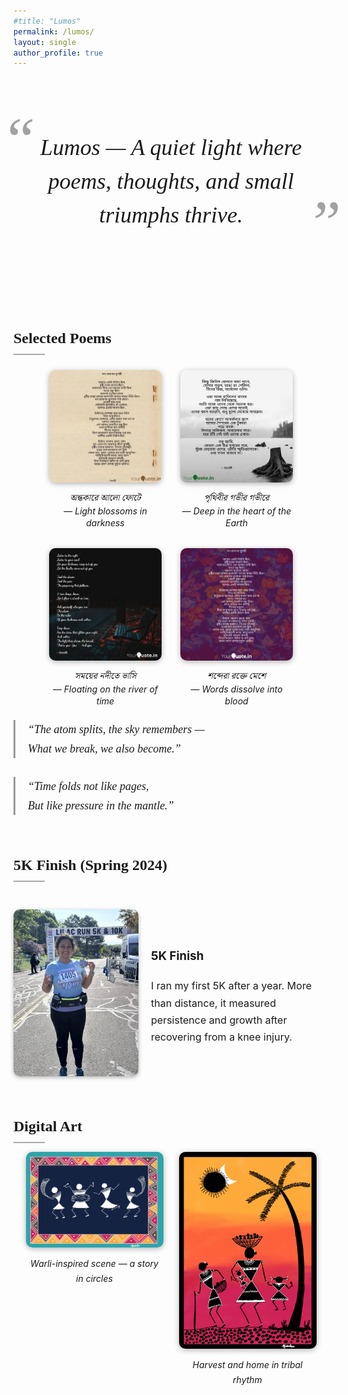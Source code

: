 ```yaml
---
#title: "Lumos"
permalink: /lumos/
layout: single
author_profile: true
---
```


<!-- Load elegant font, Bengali font, and lightbox assets -->
<link href="https://fonts.googleapis.com/css2?family=Playfair+Display:ital,wght@1,600&family=Noto+Serif+Bengali&display=swap" rel="stylesheet">
<link href="https://cdn.jsdelivr.net/npm/glightbox/dist/css/glightbox.min.css" rel="stylesheet">
<script src="https://cdn.jsdelivr.net/npm/glightbox/dist/js/glightbox.min.js"></script>
<script>
document.addEventListener("DOMContentLoaded", function() {
  GLightbox({ selector: '.glightbox' });
});
</script>

<style>
@keyframes fadeInUp {
  0% { opacity: 0; transform: translateY(20px); }
  100% { opacity: 1; transform: translateY(0); }
}
.fade-in { animation: fadeInUp 1.2s ease-out both; }

.lumos-wrapper {
  max-width: 800px;
  margin: 60px auto 40px auto;
  font-family: 'Playfair Display', serif;
  text-align: center;
  position: relative;
}
.lumos-title {
  font-size: 36px;
  font-style: italic;
  line-height: 1.5;
  padding: 40px 20px;
  position: relative;
}
.lumos-title::before,
.lumos-title::after {
  font-size: 100px;
  font-family: 'Playfair Display', serif;
  position: absolute;
  opacity: 0.4;
}
.lumos-title::before { content: "\201C"; top: -20px; left: -20px; }
.lumos-title::after { content: "\201D"; bottom: -20px; right: -20px; }

.lumos-section {
  max-width: 800px;
  margin: 0 auto;
  padding-top: 10px;
  font-size: 16px;
  line-height: 1.7;
}

.lumos-section h2 {
  font-size: 24px;
  font-family: 'Playfair Display', serif;
  font-weight: bold;
  text-align: left;
  margin-top: 60px;
  margin-bottom: 10px;
  position: relative;
}

.lumos-section h2::before {
  content: "";
  position: absolute;
  bottom: -6px;
  left: 0;
  width: 50px;
  height: 2px;
  background-color: #aaa;
}

.poem-block {
  font-family: 'Playfair Display', serif;
  font-style: italic;
  font-size: 18px;
  margin-top: 20px;
  margin-bottom: 30px;
  padding-left: 20px;
  border-left: 3px solid #999;
}

.poetry-grid {
  display: flex;
  flex-wrap: wrap;
  justify-content: center;
  gap: 30px;
  margin-top: 30px;
}

.poem-img-block {
  width: 180px;
  text-align: center;
}
.poem-img-block img {
  width: 100%;
  border-radius: 10px;
  box-shadow: 0 2px 8px rgba(0,0,0,0.3);
  transition: transform 0.3s ease;
}
.poem-img-block img:hover {
  transform: scale(1.03);
}
.caption-row {
  margin-top: 8px;
  font-size: 14px;
  font-style: italic;
  line-height: 1.4;
}
.caption-row span:first-child {
  display: block;
  font-family: 'Noto Serif Bengali', serif;
}

.fivek-flex {
  display: grid;
  grid-template-columns: 200px 1fr;
  align-items: center;
  gap: 20px;
  margin-top: 50px;
}
.fivek-img {
  width: 100%;
  border-radius: 10px;
  box-shadow: 0 2px 6px rgba(0,0,0,0.3);
}

.art-gallery {
  display: flex;
  flex-wrap: wrap;
  justify-content: center;
  gap: 25px;
  margin-top: 20px;
}
.art-card {
  text-align: center;
  max-width: 220px;
  position: relative;
}
.art-card img {
  width: 100%;
  border-radius: 10px;
  box-shadow: 0 2px 10px rgba(0,0,0,0.3);
  transition: transform 0.3s ease;
}
.art-card img:hover {
  transform: scale(1.05);
}
.art-caption {
  margin-top: 6px;
  font-size: 14px;
  font-style: italic;
  transition: opacity 0.3s ease;
}
.art-caption::after {
  content: attr(data-bn);
  display: block;
  font-family: 'Noto Serif Bengali', serif;
  font-style: normal;
  font-size: 13px;
  margin-top: 4px;
  opacity: 0;
  transition: opacity 0.3s ease;
}
.art-card:hover .art-caption::after {
  opacity: 1;
}
</style>

<div class="lumos-wrapper fade-in">
  <div class="lumos-title">
    Lumos — A quiet light where poems, thoughts, and small triumphs thrive.
  </div>
</div>

<div class="lumos-section fade-in">



## Selected Poems

<div class="poetry-grid">
  <div class="poem-img-block">
    <a href="/images/lumos/poem-1.jpg" class="glightbox" data-title="Poem 1">
      <img src="/images/lumos/poem-1.jpg" alt="Poem 1">
    </a>
    <div class="caption-row">
      <span>অন্ধকারে আলো ফোটে</span>
      <span>— Light blossoms in darkness</span>
    </div>
  </div>

  <div class="poem-img-block">
    <a href="/images/lumos/poem-2.jpg" class="glightbox" data-title="Poem 2">
      <img src="/images/lumos/poem-2.jpg" alt="Poem 2">
    </a>
    <div class="caption-row">
      <span>পৃথিবীর গভীর গভীরে</span>
      <span>— Deep in the heart of the Earth</span>
    </div>
  </div>

  <div class="poem-img-block">
    <a href="/images/lumos/poem-3.jpg" class="glightbox" data-title="Poem 3">
      <img src="/images/lumos/poem-3.jpg" alt="Poem 3">
    </a>
    <div class="caption-row">
      <span>সময়ের নদীতে ভাসি</span>
      <span>— Floating on the river of time</span>
    </div>
  </div>

  <div class="poem-img-block">
    <a href="/images/lumos/IMG_6776.jpeg" class="glightbox" data-title="Poem 4">
      <img src="/images/lumos/IMG_6776.jpeg" alt="Poem 4">
    </a>
    <div class="caption-row">
      <span>শব্দেরা রক্তে মেশে</span>
      <span>— Words dissolve into blood</span>
    </div>
  </div>
</div>

<div class="poem-block">
  “The atom splits, the sky remembers —<br>
  What we break, we also become.”
</div>

<div class="poem-block">
  “Time folds not like pages,<br>
  But like pressure in the mantle.”
</div>



## 5K Finish (Spring 2024)

<div class="fivek-flex">
  <img src="/images/lumos/Lilac_Run_5K.jpg" alt="5K finish" class="fivek-img">
  <div>
    <h3>5K Finish</h3>
    <p>I ran my first 5K after a year. More than distance, it measured persistence and growth after recovering from a knee injury.</p>
  </div>
</div>



##  Digital Art

<div class="art-gallery">
  <div class="art-card">
    <a href="/images/lumos/Warli-art-1.jpg" class="glightbox">
      <img src="/images/lumos/Warli-art-1.jpg" alt="Warli Art 1">
    </a>
    <div class="art-caption" data-bn="ওয়ারলি শিল্পে বৃত্তের গল্প">Warli-inspired scene — a story in circles</div>
  </div>
  <div class="art-card">
    <a href="/images/lumos/Warli-art-2.jpg" class="glightbox">
      <img src="/images/lumos/Warli-art-2.jpg" alt="Warli Art 2">
    </a>
    <div class="art-caption" data-bn="কৃষি ও ঘরের উপজাতি সুর">Harvest and home in tribal rhythm</div>
  </div>
</div>

</div>
